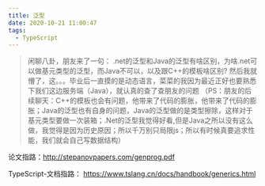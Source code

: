 ```yaml
---
title: 泛型
date: 2020-10-21 11:00:47
tags:
  - TypeScript
---
```


>闲聊八卦，朋友来了一句：
.net的泛型和Java的泛型有啥区别，为啥.net可以做基元类型的泛型，而Java不可以，以及跟C++的模板啥区别?
然后我就懵了，这。。。毕业后一直摸的是动态语言，菜菜的我因为最近正好也要熟悉下我们这边服务端（Java），就认真的查了查朋友的问题
（PS：朋友的后续聊天：C++的模板也会有问题，他带来了代码的膨胀，他带来了代码的膨胀；Java的泛型也有自身的问题，Java的泛型做的是类型擦除，这样对于基元类型要做一次装箱；.Net的泛型我觉得好看,但是Java之所以没有这么做，我觉得是因为历史原因；所以千万别只局限js；所以有时候真要追求性能，我们就会自己写数据结构）

论文指路：http://stepanovpapers.com/genprog.pdf

TypeScript-文档指路： https://www.tslang.cn/docs/handbook/generics.html
